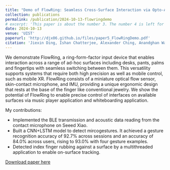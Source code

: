 ```yaml
---
title: "Demo of FlowRing: Seamless Cross-Surface Interaction via Opto-Acoustic Ring."
collection: publications
permalink: /publication/2024-10-13-flowringdemo
# excerpt: 'This paper is about the number 3. The number 4 is left for future work.'
date: 2024-10-13
venue: 'UIST'
paperurl: 'http://djx06.github.io/files/paper5_FlowRingDemo.pdf'
citation: 'Jiexin Ding, Ishan Chatterjee, Alexander Ching, Anandghan Waghmare, and Shwetak Patel. 2024. Demo of FlowRing: Seamless Cross-Surface Interaction via Opto-Acoustic Ring. In Adjunct Proceedings of the 37th Annual ACM Symposium on User Interface Software and Technology (UIST Adjunct 24). Association for Computing Machinery, New York, NY, USA, Article 40, 1–3.'
---
```

<!-- This paper is about the number 3. The number 4 is left for future work. -->

We demonstrate FlowRing, a ring-form-factor input device that enables interaction across a range of ad-hoc surfaces including desks, pants, palms and fingertips with seamless switching between them. This versatility supports systems that require both high precision as well as mobile control, such as mobile XR. FlowRing consists of a miniature optical flow sensor, skin-contact microphone, and IMU, providing a unique ergonomic design that rests at the base of the finger like conventional jewelry. We show the potential of FlowRing to enable precise control of interfaces on available surfaces via music player application and whiteboarding application.

My contributions:
* Implemented the BLE transmission and acoustic data reading from the contact microphone on Seeed Xiao.
* Built a CNN+LSTM model to detect mircogestures. It achieved a gesture recognition accuracy of 92.7% across sessions and an accuracy of 84.0% across users, rising to 93.0% with four gesture examples.
* Detected index finger rubbing against a surface by a multithreaded application to enable on-surface tracking.


[Download paper here](http://djx06.github.io/files/paper5_FlowRingDemo.pdf)

<!-- Recommended citation: Your Name, You. (2015). "Paper Title Number 3." <i>Journal 1</i>. 1(3). -->